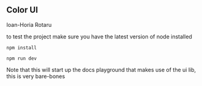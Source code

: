 ## Color UI

Ioan-Horia Rotaru

to test the project make sure you have the latest version of node installed

```
npm install

npm run dev

```

Note that this will start up the docs playground that makes use of the ui lib, this is very bare-bones